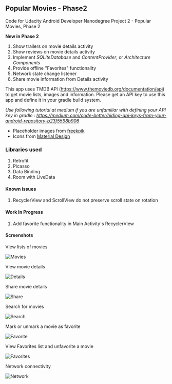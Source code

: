 ## Popular Movies - Phase2
Code for Udacity Android Developer Nanodegree Project 2 - Popular Movies, Phase 2

**New in Phase 2**
1. Show trailers on movie details activity
2. Show reviews on movie details activity
3. Implement *SQLiteDatabase* and *ContentProvider*, or *Architecture Components*
4. Provide offline "Favorites" functionality
5. Network state change listener
6. Share movie information from Details activity


This app uses TMDB API (https://www.themoviedb.org/documentation/api) to get movie lists, images and information. Please get an API key to use this app and define it in your gradle build system.

*Use following tutorial at medium if you are unfamiliar with defining your API key in gradle : https://medium.com/code-better/hiding-api-keys-from-your-android-repository-b23f5598b906*

* Placeholder images from [freekpik](https://www.freepik.com)
* Icons from [Material Design](https://material.io/)


### Libraries used
1. Retrofit
2. Picasso
3. Data Binding
4. Room with LiveData


#### Known issues
1. RecyclerView and ScrollView do not preserve scroll state on rotation


#### Work In Progress
1. Add favorite functionality in Main Activity's RecyclerView


#### Screenshots

View lists of movies

![Movies](images/Movies_tab.gif)

View movie details

![Details](images/View_Movie_Details.gif)

Share movie details

![Share](images/Share_Movie_Details.gif)

Search for movies

![Search](images/Search_Movies.gif)

Mark or unmark a movie as favorite 

![Favorite](images/Favorite_Unfavorite.gif)

View Favorites list and unfavorite a movie

![Favorites](images/View_Unmark_Favorite.gif)

Network connectivity

![Network](images/Online_Offline_mode.gif)